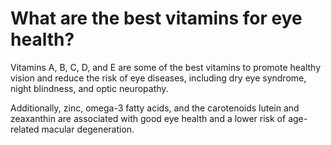 # What are the best vitamins for eye health?

Vitamins A, B, C, D, and E are some of the best vitamins to promote healthy vision and reduce the risk of eye diseases, including dry eye syndrome, night blindness, and optic neuropathy. 

Additionally, zinc, omega-3 fatty acids, and the carotenoids lutein and zeaxanthin are associated with good eye health and a lower risk of age-related macular degeneration.
